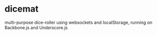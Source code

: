 dicemat
=======

multi-purpose dice-roller using websockets and localStorage, running on Backbone.js and Underscore.js
